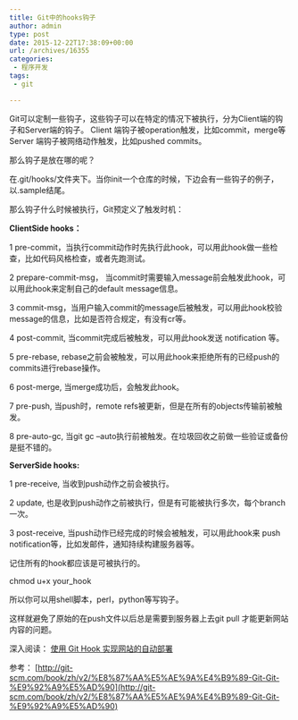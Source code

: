 ```yaml
---
title: Git中的hooks钩子
author: admin
type: post
date: 2015-12-22T17:38:09+00:00
url: /archives/16355
categories:
 - 程序开发
tags:
 - git

---
```

Git可以定制一些钩子，这些钩子可以在特定的情况下被执行，分为Client端的钩子和Server端的钩子。
Client 端钩子被operation触发，比如commit，merge等Server 端钩子被网络动作触发，比如pushed commits。

那么钩子是放在哪的呢？

在.git/hooks/文件夹下。当你init一个仓库的时候，下边会有一些钩子的例子，以.sample结尾。

那么钩子什么时候被执行，Git预定义了触发时机：

**ClientSide hooks：**

1 pre-commit，当执行commit动作时先执行此hook，可以用此hook做一些检查，比如代码风格检查，或者先跑测试。

2 prepare-commit-msg， 当commit时需要输入message前会触发此hook，可以用此hook来定制自己的default message信息。

3 commit-msg，当用户输入commit的message后被触发，可以用此hook校验message的信息，比如是否符合规定，有没有cr等。

4 post-commit, 当commit完成后被触发，可以用此hook发送 notification 等。

5 pre-rebase, rebase之前会被触发，可以用此hook来拒绝所有的已经push的commits进行rebase操作。

6 post-merge, 当merge成功后，会触发此hook。

7 pre-push, 当push时，remote refs被更新，但是在所有的objects传输前被触发。

8 pre-auto-gc, 当git gc –auto执行前被触发。在垃圾回收之前做一些验证或备份是挺不错的。

**ServerSide hooks:**

1 pre-receive, 当收到push动作之前会被执行。

2 update, 也是收到push动作之前被执行，但是有可能被执行多次，每个branch一次。

3 post-receive, 当push动作已经完成的时候会被触发，可以用此hook来 push notification等，比如发邮件，通知持续构建服务器等。

记住所有的hook都应该是可被执行的。

chmod u+x your_hook

所以你可以用shell脚本，perl，python等写钩子。

这样就避免了原始的在push文件以后总是需要到服务器上去git pull 才能更新网站内容的问题。

深入阅读： [使用 Git Hook 实现网站的自动部署](http://blog.haohtml.com/archives/16362)

参考： [http://git-scm.com/book/zh/v2/%E8%87%AA%E5%AE%9A%E4%B9%89-Git-Git-%E9%92%A9%E5%AD%90](http://git-scm.com/book/zh/v2/%E8%87%AA%E5%AE%9A%E4%B9%89-Git-Git-%E9%92%A9%E5%AD%90)